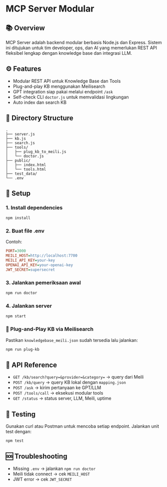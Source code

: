 # MCP Server Modular

## 📚 Overview
MCP Server adalah backend modular berbasis Node.js dan Express. Sistem ini ditujukan untuk tim developer, ops, dan AI yang memerlukan REST API fleksibel lengkap dengan knowledge base dan integrasi LLM.

## ⚙️ Features
- Modular REST API untuk Knowledge Base dan Tools
- Plug-and-play KB menggunakan Meilisearch
- GPT integration siap pakai melalui endpoint `/ask`
- Self-check CLI `doctor.js` untuk memvalidasi lingkungan
- Auto index dan search KB

## 📂 Directory Structure
```text
.
├── server.js
├── kb.js
├── search.js
├── tools/
│   ├── plug_kb_to_meili.js
│   └── doctor.js
├── public/
│   ├── index.html
│   └── tools.html
├── test_data/
└── .env
```

## 🚀 Setup

### 1. Install dependencies
```bash
npm install
```

### 2. Buat file .env
Contoh:
```ini
PORT=3000
MEILI_HOST=http://localhost:7700
MEILI_API_KEY=your-key
OPENAI_API_KEY=your-openai-key
JWT_SECRET=supersecret
```

### 3. Jalankan pemeriksaan awal
```bash
npm run doctor
```

### 4. Jalankan server
```bash
npm start
```

### 🤖 Plug-and-Play KB via Meilisearch
Pastikan `knowledgebase_meili.json` sudah tersedia lalu jalankan:
```bash
npm run plug-kb
```

## 🔎 API Reference
- `GET /kb/search?query=&provider=&category=` → query dari Meili
- `POST /kb/query` → query KB lokal dengan `mapping.json`
- `POST /ask` → kirim pertanyaan ke GPT/LLM
- `POST /tools/call` → eksekusi modular tools
- `GET /status` → status server, LLM, Meili, uptime

## 🔮 Testing
Gunakan curl atau Postman untuk mencoba setiap endpoint. Jalankan unit test dengan:
```bash
npm test
```

## 🆘 Troubleshooting
- Missing `.env` → jalankan `npm run doctor`
- Meili tidak connect → cek `MEILI_HOST`
- JWT error → cek `JWT_SECRET`
